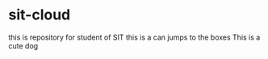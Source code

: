 # sit-cloud
this is repository for student of SIT
this is a can jumps to the boxes
This is a cute dog
